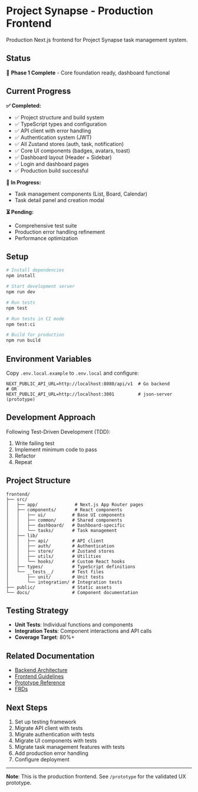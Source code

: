 # Project Synapse - Production Frontend

Production Next.js frontend for Project Synapse task management system.

## Status

🚀 **Phase 1 Complete** - Core foundation ready, dashboard functional

## Current Progress

**✅ Completed:**
- ✅ Project structure and build system
- ✅ TypeScript types and configuration
- ✅ API client with error handling
- ✅ Authentication system (JWT)
- ✅ All Zustand stores (auth, task, notification)
- ✅ Core UI components (badges, avatars, toast)
- ✅ Dashboard layout (Header + Sidebar)
- ✅ Login and dashboard pages
- ✅ Production build successful

**🚧 In Progress:**
- Task management components (List, Board, Calendar)
- Task detail panel and creation modal

**⏳ Pending:**
- Comprehensive test suite
- Production error handling refinement
- Performance optimization

## Setup

```bash
# Install dependencies
npm install

# Start development server
npm run dev

# Run tests
npm test

# Run tests in CI mode
npm test:ci

# Build for production
npm run build
```

## Environment Variables

Copy `.env.local.example` to `.env.local` and configure:

```env
NEXT_PUBLIC_API_URL=http://localhost:8080/api/v1  # Go backend
# OR
NEXT_PUBLIC_API_URL=http://localhost:3001         # json-server (prototype)
```

## Development Approach

Following Test-Driven Development (TDD):
1. Write failing test
2. Implement minimum code to pass
3. Refactor
4. Repeat

## Project Structure

```
frontend/
├── src/
│   ├── app/              # Next.js App Router pages
│   ├── components/       # React components
│   │   ├── ui/          # Base UI components
│   │   ├── common/      # Shared components
│   │   ├── dashboard/   # Dashboard-specific
│   │   └── tasks/       # Task management
│   ├── lib/
│   │   ├── api/         # API client
│   │   ├── auth/        # Authentication
│   │   ├── store/       # Zustand stores
│   │   ├── utils/       # Utilities
│   │   └── hooks/       # Custom React hooks
│   ├── types/           # TypeScript definitions
│   └── __tests__/       # Test files
│       ├── unit/        # Unit tests
│       └── integration/ # Integration tests
├── public/              # Static assets
└── docs/                # Component documentation
```

## Testing Strategy

- **Unit Tests**: Individual functions and components
- **Integration Tests**: Component interactions and API calls
- **Coverage Target**: 80%+

## Related Documentation

- [Backend Architecture](../backend/ARCHITECTURE.md)
- [Frontend Guidelines](./CLAUDE.md)
- [Prototype Reference](../prototype/)
- [FRDs](../docs/)

## Next Steps

1. Set up testing framework
2. Migrate API client with tests
3. Migrate authentication with tests
4. Migrate UI components with tests
5. Migrate task management features with tests
6. Add production error handling
7. Configure deployment

---

**Note**: This is the production frontend. See `/prototype` for the validated UX prototype.
